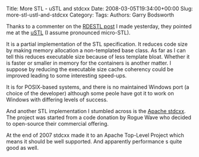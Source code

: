 Title: More STL - uSTL and stdcxx
Date: 2008-03-05T19:34:00+00:00
Slug: more-stl-ustl-and-stdcxx
Category: 
Tags: 
Authors: Garry Bodsworth

Thanks to a commenter on the <a href="http://garrys-brain.blogspot.com/2008/03/stl-related-rdestl.html">RDESTL post</a> I made yesterday, they pointed me at the <a href="http://ustl.sourceforge.net/">uSTL</a> (I assume pronounced micro-STL).

It is a partial implementation of the STL specification.  It reduces code size by making memory allocation a non-templated base class.  As far as I can tell this reduces executable size because of less template bloat.  Whether it is faster or smaller in memory for the containers is another matter.  I suppose by reducing the executable size  cache coherency could be improved leading to some interesting speed-ups.

It is for POSIX-based systems, and there is no maintained Windows port (a choice of the developer) although some peole have got it to work on Windows with differing levels of success.

And another STL implementation I stumbled across is the <a href="http://stdcxx.apache.org/">Apache stdcxx</a>.  The project was started from a code donation by Rogue Wave who decided to open-source their commercial offering.

At the end of 2007 stdcxx made it to an Apache Top-Level Project which means it should be well supported.  And apparently performance s quite good as well.
